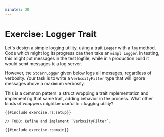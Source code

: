 ```yaml
---
minutes: 20
---
```


# Exercise: Logger Trait

Let's design a simple logging utility, using a trait `Logger` with a `log`
method. Code which might log its progress can then take an `&impl Logger`. In
testing, this might put messages in the test logfile, while in a production
build it would send messages to a log server.

However, the `StderrLogger` given below logs all messages, regardless of
verbosity. Your task is to write a `VerbosityFilter` type that will ignore
messages above a maximum verbosity.

This is a common pattern: a struct wrapping a trait implementation and
implementing that same trait, adding behavior in the process. What other kinds
of wrappers might be useful in a logging utility?

```rust,compile_fail
{{#include exercise.rs:setup}}

// TODO: Define and implement `VerbosityFilter`.

{{#include exercise.rs:main}}
```
